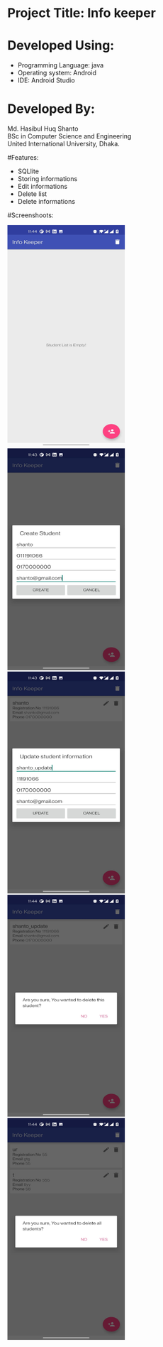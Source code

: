 # Project Title: Info keeper

# Developed Using:
* Programming Language: java
* Operating system: Android
* IDE: Android Studio

# Developed By:

Md. Hasibul Huq Shanto <br>
BSc in Computer Science and Engineering <br>
United International University, Dhaka.

#Features:

* SQLlite
* Storing informations
* Edit informations
* Delete list
* Delete informations

#Screenshoots:

<p float="left">
<img src="https://github.com/Haquei/Info_keeper/blob/master/screenshots/1.jpeg" style=" width:265px ; height:500px "  >
<img src="https://github.com/Haquei/Info_keeper/blob/master/screenshots/2.jpeg" style=" width:265px ; height:500px "  >
<img src="https://github.com/Haquei/Info_keeper/blob/master/screenshots/3.jpeg" style=" width:265px ; height:500px "  >
<img src="https://github.com/Haquei/Info_keeper/blob/master/screenshots/4.jpeg" style=" width:265px ; height:500px "  >
<img src="https://github.com/Haquei/Info_keeper/blob/master/screenshots/5.jpeg" style=" width:265px ; height:500px "  >
  </p>
